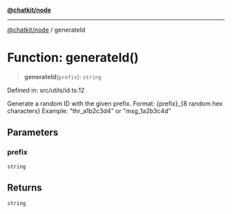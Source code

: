[**@chatkit/node**](../README.md)

***

[@chatkit/node](../README.md) / generateId

# Function: generateId()

> **generateId**(`prefix`): `string`

Defined in: src/utils/id.ts:12

Generate a random ID with the given prefix.
Format: {prefix}_{8 random hex characters}
Example: "thr_a1b2c3d4" or "msg_1a2b3c4d"

## Parameters

### prefix

`string`

## Returns

`string`
